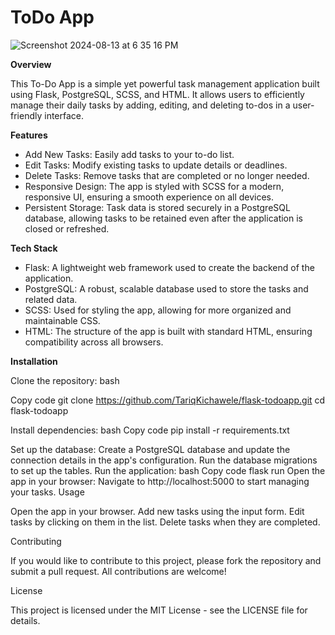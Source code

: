 # ToDo App

![Screenshot 2024-08-13 at 6 35 16 PM](https://github.com/user-attachments/assets/35c84d55-ce09-4fa8-a388-1de9874a56a8)

**Overview**

This To-Do App is a simple yet powerful task management application built using Flask, PostgreSQL, SCSS, and HTML. It allows users to efficiently manage their daily tasks by adding, editing, and deleting to-dos in a user-friendly interface.

**Features**

- Add New Tasks: Easily add tasks to your to-do list.
- Edit Tasks: Modify existing tasks to update details or deadlines.
- Delete Tasks: Remove tasks that are completed or no longer needed.
- Responsive Design: The app is styled with SCSS for a modern, responsive UI, ensuring a smooth experience on all devices.
- Persistent Storage: Task data is stored securely in a PostgreSQL database, allowing tasks to be retained even after the application is closed or refreshed.

**Tech Stack**

- Flask: A lightweight web framework used to create the backend of the application.
- PostgreSQL: A robust, scalable database used to store the tasks and related data.
- SCSS: Used for styling the app, allowing for more organized and maintainable CSS.
- HTML: The structure of the app is built with standard HTML, ensuring compatibility across all browsers.

**Installation**

Clone the repository:
bash

Copy code
git clone https://github.com/TariqKichawele/flask-todoapp.git
cd flask-todoapp

Install dependencies:
bash
Copy code
pip install -r requirements.txt

Set up the database:
Create a PostgreSQL database and update the connection details in the app's configuration.
Run the database migrations to set up the tables.
Run the application:
bash
Copy code
flask run
Open the app in your browser:
Navigate to http://localhost:5000 to start managing your tasks.
Usage

Open the app in your browser.
Add new tasks using the input form.
Edit tasks by clicking on them in the list.
Delete tasks when they are completed.

Contributing

If you would like to contribute to this project, please fork the repository and submit a pull request. All contributions are welcome!

License

This project is licensed under the MIT License - see the LICENSE file for details.

  
